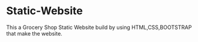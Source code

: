 # Static-Website
This a Grocery Shop Static Website build by using HTML,CSS,BOOTSTRAP that make the website.
